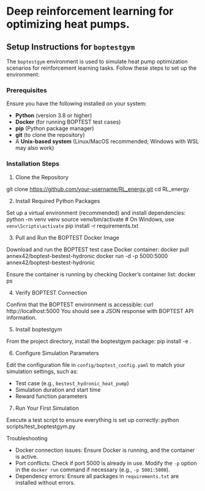 # Deep reinforcement learning for optimizing heat pumps.

## Setup Instructions for `boptestgym`

The `boptestgym` environment is used to simulate heat pump optimization scenarios for reinforcement learning tasks. Follow these steps to set up the environment:

### Prerequisites
Ensure you have the following installed on your system:
- **Python** (version 3.8 or higher)
- **Docker** (for running BOPTEST test cases)
- **pip** (Python package manager)
- **git** (to clone the repository)
- A **Unix-based system** (Linux/MacOS recommended; Windows with WSL may also work)

### Installation Steps

1. Clone the Repository

git clone https://github.com/your-username/RL_energy.git
cd RL_energy

2. Install Required Python Packages

Set up a virtual environment (recommended) and install dependencies:
python -m venv venv
source venv/bin/activate  # On Windows, use `venv\Scripts\activate`
pip install -r requirements.txt

3. Pull and Run the BOPTEST Docker Image

Download and run the BOPTEST test case Docker container:
docker pull annex42/boptest-bestest-hydronic
docker run -d -p 5000:5000 annex42/boptest-bestest-hydronic

Ensure the container is running by checking Docker’s container list:
docker ps

4. Verify BOPTEST Connection

Confirm that the BOPTEST environment is accessible:
curl http://localhost:5000
You should see a JSON response with BOPTEST API information.

5. Install boptestgym

From the project directory, install the boptestgym package:
pip install -e .

6. Configure Simulation Parameters

Edit the configuration file in `config/boptest_config.yaml` to match your simulation settings, such as:
- Test case (e.g., `bestest_hydronic_heat_pump`)
- Simulation duration and start time
- Reward function parameters

7. Run Your First Simulation

Execute a test script to ensure everything is set up correctly:
python scripts/test_boptestgym.py

Troubleshooting
- Docker connection issues: Ensure Docker is running, and the container is active.
- Port conflicts: Check if port 5000 is already in use. Modify the `-p` option in the `docker run` command if necessary (e.g., `-p 5001:5000`).
- Dependency errors: Ensure all packages in `requirements.txt` are installed without errors.
